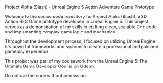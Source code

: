 Project Alpha (Slash) - Unreal Engine 5 Action Adventure Game Prototype

Welcome to the source code repository for Project Alpha (Slash), a 3D Action RPG Game prototype developed in Unreal Engine 5. This project serves as a demonstration of my skills in crafting clean, scalable C++ code and implementing complex game logic and mechanics.

Throughout the development process, I focused on utilizing Unreal Engine 5's powerful frameworks and systems to create a professional and polished gameplay experience.

This project was part of my coursework from the Unreal Engine 5: The Ultimate Game Developer Course on Udemy.

Do not use the code without permission.
